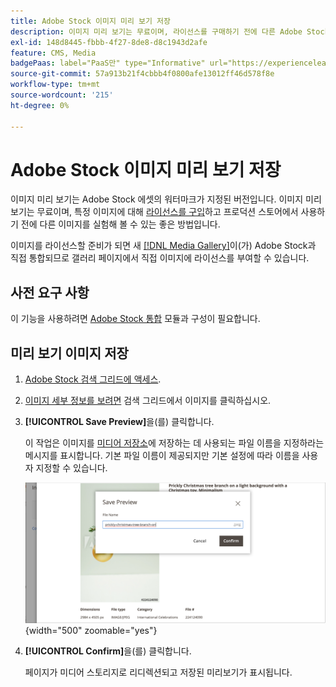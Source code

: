```yaml
---
title: Adobe Stock 이미지 미리 보기 저장
description: 이미지 미리 보기는 무료이며, 라이선스를 구매하기 전에 다른 Adobe Stock 이미지를 실험해 볼 수 있는 좋은 방법입니다.
exl-id: 148d8445-fbbb-4f27-8de8-d8c1943d2afe
feature: CMS, Media
badgePaas: label="PaaS만" type="Informative" url="https://experienceleague.adobe.com/ko/docs/commerce/user-guides/product-solutions" tooltip="Adobe Commerce 온 클라우드 프로젝트(Adobe 관리 PaaS 인프라) 및 온프레미스 프로젝트에만 적용됩니다."
source-git-commit: 57a913b21f4cbbb4f0800afe13012ff46d578f8e
workflow-type: tm+mt
source-wordcount: '215'
ht-degree: 0%

---
```


# Adobe Stock 이미지 미리 보기 저장

이미지 미리 보기는 Adobe Stock 에셋의 워터마크가 지정된 버전입니다. 이미지 미리 보기는 무료이며, 특정 이미지에 대해 [라이선스를 구입](./adobe-stock-license-image.md)하고 프로덕션 스토어에서 사용하기 전에 다른 이미지를 실험해 볼 수 있는 좋은 방법입니다.

이미지를 라이선스할 준비가 되면 새 [[!DNL Media Gallery]](media-gallery.md)이(가) Adobe Stock과 직접 통합되므로 갤러리 페이지에서 직접 이미지에 라이선스를 부여할 수 있습니다.

## 사전 요구 사항

이 기능을 사용하려면 [Adobe Stock 통합](./adobe-stock.md) 모듈과 구성이 필요합니다.

## 미리 보기 이미지 저장

1. [Adobe Stock 검색 그리드에 액세스](./adobe-stock-manage.md#access-the-adobe-stock-search-grid).

1. [이미지 세부 정보를 보려면](./adobe-stock-manage.md#view-image-details) 검색 그리드에서 이미지를 클릭하십시오.

1. **[!UICONTROL Save Preview]**&#x200B;을(를) 클릭합니다.

   이 작업은 이미지를 [미디어 저장소](./media-storage.md)에 저장하는 데 사용되는 파일 이름을 지정하라는 메시지를 표시합니다. 기본 파일 이름이 제공되지만 기본 설정에 따라 이름을 사용자 지정할 수 있습니다.

   ![Adobe Stock 미리 보기 이미지 저장](./assets/adobe-stock-save-preview.png){width="500" zoomable="yes"}

1. **[!UICONTROL Confirm]**&#x200B;을(를) 클릭합니다.

   페이지가 미디어 스토리지로 리디렉션되고 저장된 미리보기가 표시됩니다.
